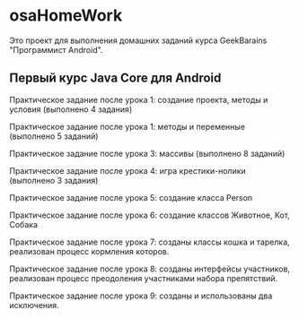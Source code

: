 # osaHomeWork 

Это проект для выполнения домашних заданий курса GeekBarains "Программист Android".

## Первый курс Java Core для Android

Практическое задание после урока 1: создание проекта, методы и условия (выполнено 4 задания)

Практическое задание после урока 1: методы и переменные (выполнено 5 заданий)

Практическое задание после урока 3: массивы (выполнено 8 заданий)

Практическое задание после урока 4: игра крестики-нолики (выполнено 3 задания)

Практическое задание после урока 5: создание класса Person

Практическое задание после урока 6: создание классов Животное, Кот, Собака

Практическое задание после урока 7: созданы классы кошка и тарелка, реализован процесс кормления которов.

Практическое задание после урока 8: созданы интерфейсы участников, реализован процесс преодоления участниками набора препятствий.

Практическое задание после урока 9: созданы и использованы два исключения.






